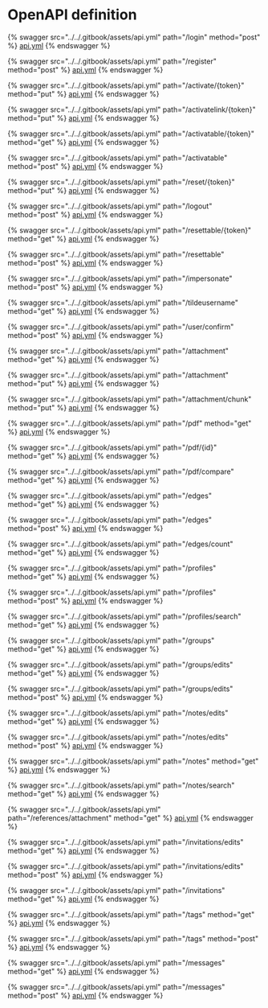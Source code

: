 # OpenAPI definition



{% swagger src="../../.gitbook/assets/api.yml" path="/login" method="post" %}
[api.yml](../../.gitbook/assets/api.yml)
{% endswagger %}

{% swagger src="../../.gitbook/assets/api.yml" path="/register" method="post" %}
[api.yml](../../.gitbook/assets/api.yml)
{% endswagger %}

{% swagger src="../../.gitbook/assets/api.yml" path="/activate/{token}" method="put" %}
[api.yml](../../.gitbook/assets/api.yml)
{% endswagger %}

{% swagger src="../../.gitbook/assets/api.yml" path="/activatelink/{token}" method="put" %}
[api.yml](../../.gitbook/assets/api.yml)
{% endswagger %}

{% swagger src="../../.gitbook/assets/api.yml" path="/activatable/{token}" method="get" %}
[api.yml](../../.gitbook/assets/api.yml)
{% endswagger %}

{% swagger src="../../.gitbook/assets/api.yml" path="/activatable" method="post" %}
[api.yml](../../.gitbook/assets/api.yml)
{% endswagger %}

{% swagger src="../../.gitbook/assets/api.yml" path="/reset/{token}" method="put" %}
[api.yml](../../.gitbook/assets/api.yml)
{% endswagger %}

{% swagger src="../../.gitbook/assets/api.yml" path="/logout" method="post" %}
[api.yml](../../.gitbook/assets/api.yml)
{% endswagger %}

{% swagger src="../../.gitbook/assets/api.yml" path="/resettable/{token}" method="get" %}
[api.yml](../../.gitbook/assets/api.yml)
{% endswagger %}

{% swagger src="../../.gitbook/assets/api.yml" path="/resettable" method="post" %}
[api.yml](../../.gitbook/assets/api.yml)
{% endswagger %}

{% swagger src="../../.gitbook/assets/api.yml" path="/impersonate" method="post" %}
[api.yml](../../.gitbook/assets/api.yml)
{% endswagger %}

{% swagger src="../../.gitbook/assets/api.yml" path="/tildeusername" method="get" %}
[api.yml](../../.gitbook/assets/api.yml)
{% endswagger %}

{% swagger src="../../.gitbook/assets/api.yml" path="/user/confirm" method="post" %}
[api.yml](../../.gitbook/assets/api.yml)
{% endswagger %}

{% swagger src="../../.gitbook/assets/api.yml" path="/attachment" method="get" %}
[api.yml](../../.gitbook/assets/api.yml)
{% endswagger %}

{% swagger src="../../.gitbook/assets/api.yml" path="/attachment" method="put" %}
[api.yml](../../.gitbook/assets/api.yml)
{% endswagger %}

{% swagger src="../../.gitbook/assets/api.yml" path="/attachment/chunk" method="put" %}
[api.yml](../../.gitbook/assets/api.yml)
{% endswagger %}

{% swagger src="../../.gitbook/assets/api.yml" path="/pdf" method="get" %}
[api.yml](../../.gitbook/assets/api.yml)
{% endswagger %}

{% swagger src="../../.gitbook/assets/api.yml" path="/pdf/{id}" method="get" %}
[api.yml](../../.gitbook/assets/api.yml)
{% endswagger %}

{% swagger src="../../.gitbook/assets/api.yml" path="/pdf/compare" method="get" %}
[api.yml](../../.gitbook/assets/api.yml)
{% endswagger %}

{% swagger src="../../.gitbook/assets/api.yml" path="/edges" method="get" %}
[api.yml](../../.gitbook/assets/api.yml)
{% endswagger %}

{% swagger src="../../.gitbook/assets/api.yml" path="/edges" method="post" %}
[api.yml](../../.gitbook/assets/api.yml)
{% endswagger %}

{% swagger src="../../.gitbook/assets/api.yml" path="/edges/count" method="get" %}
[api.yml](../../.gitbook/assets/api.yml)
{% endswagger %}

{% swagger src="../../.gitbook/assets/api.yml" path="/profiles" method="get" %}
[api.yml](../../.gitbook/assets/api.yml)
{% endswagger %}

{% swagger src="../../.gitbook/assets/api.yml" path="/profiles" method="post" %}
[api.yml](../../.gitbook/assets/api.yml)
{% endswagger %}

{% swagger src="../../.gitbook/assets/api.yml" path="/profiles/search" method="get" %}
[api.yml](../../.gitbook/assets/api.yml)
{% endswagger %}

{% swagger src="../../.gitbook/assets/api.yml" path="/groups" method="get" %}
[api.yml](../../.gitbook/assets/api.yml)
{% endswagger %}

{% swagger src="../../.gitbook/assets/api.yml" path="/groups/edits" method="get" %}
[api.yml](../../.gitbook/assets/api.yml)
{% endswagger %}

{% swagger src="../../.gitbook/assets/api.yml" path="/groups/edits" method="post" %}
[api.yml](../../.gitbook/assets/api.yml)
{% endswagger %}

{% swagger src="../../.gitbook/assets/api.yml" path="/notes/edits" method="get" %}
[api.yml](../../.gitbook/assets/api.yml)
{% endswagger %}

{% swagger src="../../.gitbook/assets/api.yml" path="/notes/edits" method="post" %}
[api.yml](../../.gitbook/assets/api.yml)
{% endswagger %}

{% swagger src="../../.gitbook/assets/api.yml" path="/notes" method="get" %}
[api.yml](../../.gitbook/assets/api.yml)
{% endswagger %}

{% swagger src="../../.gitbook/assets/api.yml" path="/notes/search" method="get" %}
[api.yml](../../.gitbook/assets/api.yml)
{% endswagger %}

{% swagger src="../../.gitbook/assets/api.yml" path="/references/attachment" method="get" %}
[api.yml](../../.gitbook/assets/api.yml)
{% endswagger %}

{% swagger src="../../.gitbook/assets/api.yml" path="/invitations/edits" method="get" %}
[api.yml](../../.gitbook/assets/api.yml)
{% endswagger %}

{% swagger src="../../.gitbook/assets/api.yml" path="/invitations/edits" method="post" %}
[api.yml](../../.gitbook/assets/api.yml)
{% endswagger %}

{% swagger src="../../.gitbook/assets/api.yml" path="/invitations" method="get" %}
[api.yml](../../.gitbook/assets/api.yml)
{% endswagger %}

{% swagger src="../../.gitbook/assets/api.yml" path="/tags" method="get" %}
[api.yml](../../.gitbook/assets/api.yml)
{% endswagger %}

{% swagger src="../../.gitbook/assets/api.yml" path="/tags" method="post" %}
[api.yml](../../.gitbook/assets/api.yml)
{% endswagger %}

{% swagger src="../../.gitbook/assets/api.yml" path="/messages" method="get" %}
[api.yml](../../.gitbook/assets/api.yml)
{% endswagger %}

{% swagger src="../../.gitbook/assets/api.yml" path="/messages" method="post" %}
[api.yml](../../.gitbook/assets/api.yml)
{% endswagger %}

